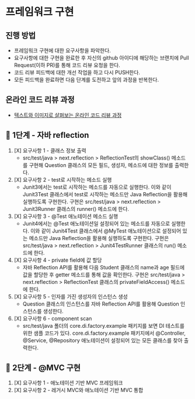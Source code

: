 # 프레임워크 구현
## 진행 방법
* 프레임워크 구현에 대한 요구사항을 파악한다.
* 요구사항에 대한 구현을 완료한 후 자신의 github 아이디에 해당하는 브랜치에 Pull Request(이하 PR)를 통해 코드 리뷰 요청을 한다.
* 코드 리뷰 피드백에 대한 개선 작업을 하고 다시 PUSH한다.
* 모든 피드백을 완료하면 다음 단계를 도전하고 앞의 과정을 반복한다.

## 온라인 코드 리뷰 과정
* [텍스트와 이미지로 살펴보는 온라인 코드 리뷰 과정](https://github.com/next-step/nextstep-docs/tree/master/codereview)

## 🚀 1단계 - 자바 reflection
1. [X] 요구사항 1 - 클래스 정보 출력
    - src/test/java > next.reflection > ReflectionTest의 showClass() 메소드를 구현해 Question 클래스의 모든 필드, 생성자, 메소드에 대한 정보를 출력한다.
2. [X] 요구사항 2 - test로 시작하는 메소드 실행
    - Junit3에서는 test로 시작하는 메소드를 자동으로 실행한다. 이와 같이 Junit3Test 클래스에서 test로 시작하는 메소드만 Java Reflection을 활용해 실행하도록 구현한다.
      구현은 src/test/java > next.reflection > Junit3Runner 클래스의 runner() 메소드에 한다.
3. [X] 요구사항 3 - @Test 애노테이션 메소드 실행
    - Junit4에서는 @Test 애노테이션일 설정되어 있는 메소드를 자동으로 실행한다. 이와 같이 Junit4Test 클래스에서 @MyTest 애노테이션으로 설정되어 있는 메소드만 Java Reflection을 활용해 실행하도록 구현한다.
      구현은 src/test/java > next.reflection > Junit4TestRunner 클래스의 run() 메소드에 한다.
4. [X] 요구사항 4 - private field에 값 할당
    - 자바 Reflection API를 활용해 다음 Student 클래스의 name과 age 필드에 값을 할당한 후 getter 메소드를 통해 값을 확인한다.
      구현은 src/test/java > next.reflection > ReflectionTest 클래스의 privateFieldAccess() 메소드에 한다.
5. [X] 요구사항 5 - 인자를 가진 생성자의 인스턴스 생성
    - Question 클래스의 인스턴스를 자바 Reflection API를 활용해 Question 인스턴스를 생성한다.
6. [X] 요구사항 6 - component scan
    - src/test/java 폴더의 core.di.factory.example 패키지를 보면 DI 테스트를 위한 샘플 코드가 있다.
      core.di.factory.example 패키지에서 @Controller, @Service, @Repository 애노테이션이 설정되어 있는 모든 클래스를 찾아 출력한다.

## 🚀 2단계 - @MVC 구현
1. [X] 요구사항 1 - 애노테이션 기반 MVC 프레임워크
2. [X] 요구사항 2 - 레거시 MVC와 애노테이션 기반 MVC 통합
